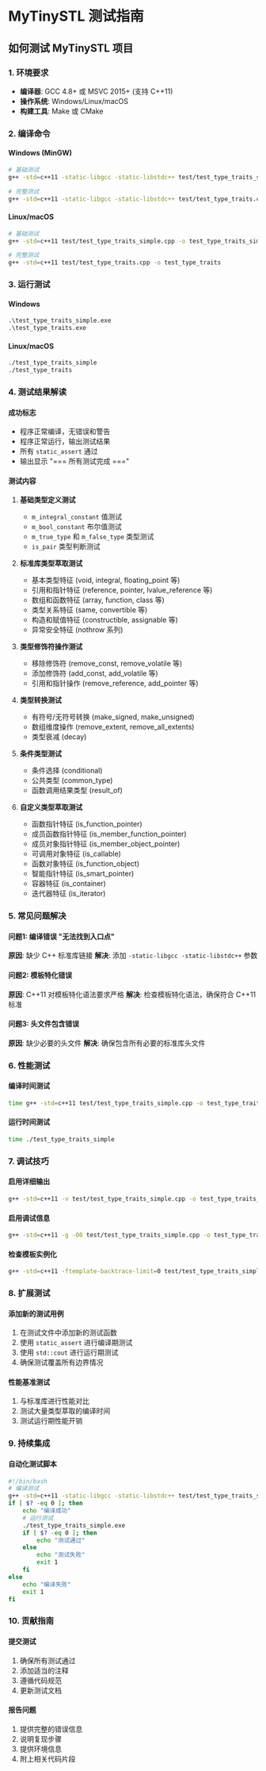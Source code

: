 # MyTinySTL 测试指南

## 如何测试 MyTinySTL 项目

### 1. 环境要求

- **编译器**: GCC 4.8+ 或 MSVC 2015+ (支持 C++11)
- **操作系统**: Windows/Linux/macOS
- **构建工具**: Make 或 CMake

### 2. 编译命令

#### Windows (MinGW)
```bash
# 基础测试
g++ -std=c++11 -static-libgcc -static-libstdc++ test/test_type_traits_simple.cpp -o test_type_traits_simple.exe

# 完整测试
g++ -std=c++11 -static-libgcc -static-libstdc++ test/test_type_traits.cpp -o test_type_traits.exe
```

#### Linux/macOS
```bash
# 基础测试
g++ -std=c++11 test/test_type_traits_simple.cpp -o test_type_traits_simple

# 完整测试
g++ -std=c++11 test/test_type_traits.cpp -o test_type_traits
```

### 3. 运行测试

#### Windows
```cmd
.\test_type_traits_simple.exe
.\test_type_traits.exe
```

#### Linux/macOS
```bash
./test_type_traits_simple
./test_type_traits
```

### 4. 测试结果解读

#### 成功标志
- 程序正常编译，无错误和警告
- 程序正常运行，输出测试结果
- 所有 `static_assert` 通过
- 输出显示 "=== 所有测试完成 ==="

#### 测试内容
1. **基础类型定义测试**
   - `m_integral_constant` 值测试
   - `m_bool_constant` 布尔值测试
   - `m_true_type` 和 `m_false_type` 类型测试
   - `is_pair` 类型判断测试

2. **标准库类型萃取测试**
   - 基本类型特征 (void, integral, floating_point 等)
   - 引用和指针特征 (reference, pointer, lvalue_reference 等)
   - 数组和函数特征 (array, function, class 等)
   - 类型关系特征 (same, convertible 等)
   - 构造和赋值特征 (constructible, assignable 等)
   - 异常安全特征 (nothrow 系列)

3. **类型修饰符操作测试**
   - 移除修饰符 (remove_const, remove_volatile 等)
   - 添加修饰符 (add_const, add_volatile 等)
   - 引用和指针操作 (remove_reference, add_pointer 等)

4. **类型转换测试**
   - 有符号/无符号转换 (make_signed, make_unsigned)
   - 数组维度操作 (remove_extent, remove_all_extents)
   - 类型衰减 (decay)

5. **条件类型测试**
   - 条件选择 (conditional)
   - 公共类型 (common_type)
   - 函数调用结果类型 (result_of)

6. **自定义类型萃取测试**
   - 函数指针特征 (is_function_pointer)
   - 成员函数指针特征 (is_member_function_pointer)
   - 成员对象指针特征 (is_member_object_pointer)
   - 可调用对象特征 (is_callable)
   - 函数对象特征 (is_function_object)
   - 智能指针特征 (is_smart_pointer)
   - 容器特征 (is_container)
   - 迭代器特征 (is_iterator)

### 5. 常见问题解决

#### 问题1: 编译错误 "无法找到入口点"
**原因**: 缺少 C++ 标准库链接
**解决**: 添加 `-static-libgcc -static-libstdc++` 参数

#### 问题2: 模板特化错误
**原因**: C++11 对模板特化语法要求严格
**解决**: 检查模板特化语法，确保符合 C++11 标准

#### 问题3: 头文件包含错误
**原因**: 缺少必要的头文件
**解决**: 确保包含所有必要的标准库头文件

### 6. 性能测试

#### 编译时间测试
```bash
time g++ -std=c++11 test/test_type_traits_simple.cpp -o test_type_traits_simple
```

#### 运行时间测试
```bash
time ./test_type_traits_simple
```

### 7. 调试技巧

#### 启用详细输出
```bash
g++ -std=c++11 -v test/test_type_traits_simple.cpp -o test_type_traits_simple
```

#### 启用调试信息
```bash
g++ -std=c++11 -g -O0 test/test_type_traits_simple.cpp -o test_type_traits_simple
```

#### 检查模板实例化
```bash
g++ -std=c++11 -ftemplate-backtrace-limit=0 test/test_type_traits_simple.cpp -o test_type_traits_simple
```

### 8. 扩展测试

#### 添加新的测试用例
1. 在测试文件中添加新的测试函数
2. 使用 `static_assert` 进行编译期测试
3. 使用 `std::cout` 进行运行期测试
4. 确保测试覆盖所有边界情况

#### 性能基准测试
1. 与标准库进行性能对比
2. 测试大量类型萃取的编译时间
3. 测试运行期性能开销

### 9. 持续集成

#### 自动化测试脚本
```bash
#!/bin/bash
# 编译测试
g++ -std=c++11 -static-libgcc -static-libstdc++ test/test_type_traits_simple.cpp -o test_type_traits_simple.exe
if [ $? -eq 0 ]; then
    echo "编译成功"
    # 运行测试
    ./test_type_traits_simple.exe
    if [ $? -eq 0 ]; then
        echo "测试通过"
    else
        echo "测试失败"
        exit 1
    fi
else
    echo "编译失败"
    exit 1
fi
```

### 10. 贡献指南

#### 提交测试
1. 确保所有测试通过
2. 添加适当的注释
3. 遵循代码规范
4. 更新测试文档

#### 报告问题
1. 提供完整的错误信息
2. 说明复现步骤
3. 提供环境信息
4. 附上相关代码片段























